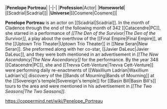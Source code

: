 |**Penelope Portreau**|
|-|-|
|**Profession**|Actor|
|**Homeworld**|[[Scadrial\|Scadrial]]|
|**Universe**|[[Cosmere\|Cosmere]]|

**Penelope Portreau** is an actor on [[Scadrial\|Scadrial]].
In the month of Cladence through the end of the following month of 342 [[Catacendre\|PC]], she starred in a performance of *[[The Den of the Survivor\|The Den of the Survivor]]*, a play about the overthrow of the [[Final Empire\|Final Empire]], at the [[Uptown Trio Theater\|Uptown Trio Theater]] in [[New Seran\|New Seran]]. She preformed along with her co-star, [[Javier DaLeuc\|Javier DaLeuc]], and they were both mentioned in an advertisement in *[[The New Ascendancy\|The New Ascendancy]]* for the performance. By the year 348 [[Catacendre\|PC]], she and [[Trevva Cett-Venture\|Trevva Cett-Venture]] were performing daily re-enactments of [[Waxillium Ladrian\|Waxillium Ladrian's]] discovery of the [[Bands of Mourning\|Bands of Mourning]] at the [[Sovereign's temple\|Sovereign's temple]] for [[Basin Bill\|Basin Bill's]] tours to the area and were mentioned in his advertisement in *[[The Two Seasons\|The Two Seasons]]*.



https://coppermind.net/wiki/Penelope_Portreau